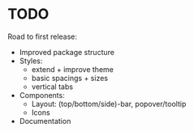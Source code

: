 # TODO

Road to first release:

- Improved package structure
- Styles:
  - extend + improve theme
  - basic spacings + sizes
  - vertical tabs
- Components:
  - Layout: (top/bottom/side)-bar, popover/tooltip
  - Icons
- Documentation
